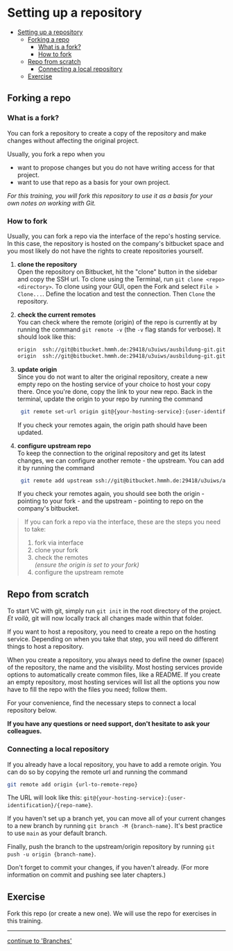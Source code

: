 # Setting up a repository

- [Setting up a repository](#setting-up-a-repository)
  - [Forking a repo](#forking-a-repo)
    - [What is a fork?](#what-is-a-fork)
    - [How to fork](#how-to-fork)
  - [Repo from scratch](#repo-from-scratch)
    - [Connecting a local repository](#connecting-a-local-repository)
  - [Exercise](#exercise)

## Forking a repo

### What is a fork?

You can fork a repository to create a copy of the repository and make changes
without affecting the original project.

Usually, you fork a repo when you

- want to propose changes but you do not have writing access for that project.
- want to use that repo as a basis for your own project.

*For this training, you will fork this repository to use it as a basis
for your own notes on working with Git.*

### How to fork

Usually, you can fork a repo via the interface of the repo's hosting service.
In this case, the repository is hosted on the company's bitbucket space and
you most likely do not have the rights to create repositories yourself.

1. **clone the repository**  
   Open the repository on Bitbucket, hit the "clone" button in the sidebar and copy the SSH url.
   To clone using the Terminal, run `git clone <repo> <directory>`.
   To clone using your GUI, open the Fork and select `File > Clone...`.
   Define the location and test the connection. Then `Clone` the repository.

2. **check the current remotes**  
   You can check where the remote (origin) of the repo is currently at by running
   the command `git remote -v` (the `-v` flag stands for verbose). It should look like this:  

   ```bash
   origin  ssh://git@bitbucket.hmmh.de:29418/u3uiws/ausbildung-git.git (fetch)
   origin  ssh://git@bitbucket.hmmh.de:29418/u3uiws/ausbildung-git.git (push)
   ```

3. **update origin**  
   Since you do not want to alter the original repository,
   create a new empty repo on the hosting service of your choice to host your copy there.
   Once you're done, copy the link to your new repo.
   Back in the terminal, update the origin to your repo by running the command

   ```bash
    git remote set-url origin git@{your-hosting-service}:{user-identification}/{repo-name}
   ```

   If you check your remotes again, the origin path should have been updated.

4. **configure upstream repo**  
   To keep the connection to the original repository and get its latest changes,
   we can configure another remote - the upstream.
   You can add it by running the command

   ```bash
    git remote add upstream ssh://git@bitbucket.hmmh.de:29418/u3uiws/ausbildung-git.git
   ```

   If you check your remotes again, you should see both the origin - pointing to your fork -
   and the upstream - pointing to repo on the company's bitbucket.

>If you can fork a repo via the interface, these are the steps you need to take:
>
>1. fork via interface
>2. clone your fork
>3. check the remotes  
    *(ensure the origin is set to your fork)*
>4. configure the upstream remote

## Repo from scratch

To start VC with git, simply run `git init` in the root directory of the project.
*Et voilà*, git will now locally track all changes made within that folder.

If you want to host a repository, you need to create a repo on the hosting service.
Depending on when you take that step, you will need do different things to host a repository.

When you create a repository, you always need to define the owner (space) of the repository, the name and the visibility.
Most hosting services provide options to automatically create common files, like a README.
If you create an empty repository, most hosting services will list all the options you now have to fill the repo with the files you need; follow them.

For your convenience, find the necessary steps to connect a local repository below.

**If you have any questions or need support, don't hesitate to ask your colleagues.**

### Connecting a local repository

If you already have a local repository, you have to add a remote origin.
You can do so by copying the remote url and running the command

```bash
git remote add origin {url-to-remote-repo}
```

The URL will look like this: `git@{your-hosting-service}:{user-identification}/{repo-name}`.

If you haven't set up a branch yet, you can move all of your current changes to a new branch
by running `git branch -M {branch-name}`. It's best practice to use `main` as your default branch.

Finally, push the branch to the upstream/origin repository by running `git push -u origin {branch-name}`.

Don't forget to commit your changes, if you haven't already.
(For more information on commit and pushing see later chapters.)

## Exercise

Fork this repo (or create a new one).
We will use the repo for exercises in this training.

---

[continue to 'Branches'](branches.md)
